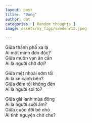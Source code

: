 ```yaml
---
layout: post
title:  "Đông"
author: dat
categories: [ Random thoughts ]
image: assets/my_figs/sweden/12.jpeg

---
```




Giữa thành phố xa lạ<br>
Ai một mình đơn độc?<br>
Giữa muôn vạn ân cần<br>
Ai là người chờ đợi?


Giữa mệt nhoài sớm tối<br>
Ai là kẻ cạnh bên?<br>
Giữa đêm tối không đèn<br>
Ai là người soi tỏ?


Giữa giá lạnh mùa đông<br>
Ai là người sưởi ấm?<br>
Giữa cuộc đời bé nhỏ<br>
Ai tình nguyện chở che?
